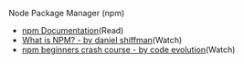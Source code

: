 Node Package Manager (npm)
- [npm Documentation](https://docs.npmjs.com/)(Read)
- [What is NPM? - by daniel shiffman](https://www.youtube.com/watch?v=s70-Vsud9Vk)(Watch)
- [npm beginners crash course - by code evolution](https://www.youtube.com/watch?v=6fj0cpmMiVg&list=PLC3y8-rFHvwhgWwm5J3KqzX47n7dwWNrq)(Watch)
